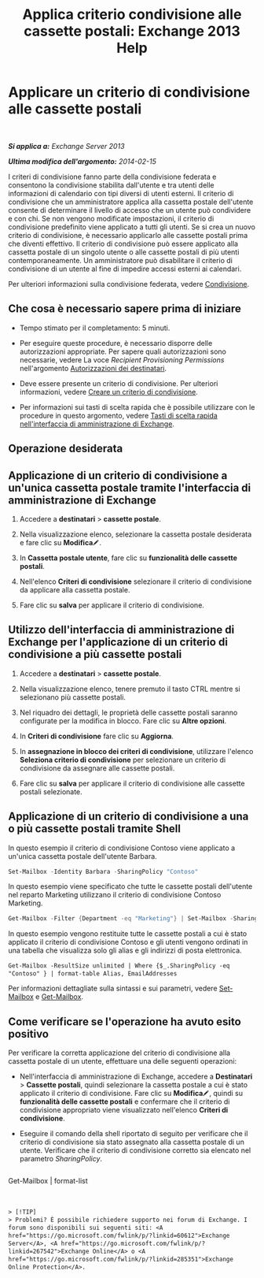 ﻿---
title: 'Applica criterio condivisione alle cassette postali: Exchange 2013 Help'
TOCTitle: Applicare un criterio di condivisione alle cassette postali
ms:assetid: dd4cc765-8469-4176-bb6e-d5b0f5235927
ms:mtpsurl: https://technet.microsoft.com/it-it/library/JJ657501(v=EXCHG.150)
ms:contentKeyID: 50481854
ms.date: 05/22/2018
mtps_version: v=EXCHG.150
ms.translationtype: MT
---

# Applicare un criterio di condivisione alle cassette postali

 

_**Si applica a:** Exchange Server 2013_

_**Ultima modifica dell'argomento:** 2014-02-15_

I criteri di condivisione fanno parte della condivisione federata e consentono la condivisione stabilita dall'utente e tra utenti delle informazioni di calendario con tipi diversi di utenti esterni. Il criterio di condivisione che un amministratore applica alla cassetta postale dell'utente consente di determinare il livello di accesso che un utente può condividere e con chi. Se non vengono modificate impostazioni, il criterio di condivisione predefinito viene applicato a tutti gli utenti. Se si crea un nuovo criterio di condivisione, è necessario applicarlo alle cassette postali prima che diventi effettivo. Il criterio di condivisione può essere applicato alla cassetta postale di un singolo utente o alle cassette postali di più utenti contemporaneamente. Un amministratore può disabilitare il criterio di condivisione di un utente al fine di impedire accessi esterni ai calendari.

Per ulteriori informazioni sulla condivisione federata, vedere [Condivisione](sharing-exchange-2013-help.md).

## Che cosa è necessario sapere prima di iniziare

  - Tempo stimato per il completamento: 5 minuti.

  - Per eseguire queste procedure, è necessario disporre delle autorizzazioni appropriate. Per sapere quali autorizzazioni sono necessarie, vedere La voce *Recipient Provisioning Permissions* nell'argomento [Autorizzazioni dei destinatari](recipients-permissions-exchange-2013-help.md).

  - Deve essere presente un criterio di condivisione. Per ulteriori informazioni, vedere [Creare un criterio di condivisione](create-a-sharing-policy-exchange-2013-help.md).

  - Per informazioni sui tasti di scelta rapida che è possibile utilizzare con le procedure in questo argomento, vedere [Tasti di scelta rapida nell'interfaccia di amministrazione di Exchange](keyboard-shortcuts-in-the-exchange-admin-center-exchange-online-protection-help.md).

## Operazione desiderata

## Applicazione di un criterio di condivisione a un'unica cassetta postale tramite l'interfaccia di amministrazione di Exchange

1.  Accedere a **destinatari** \> **cassette postale**.

2.  Nella visualizzazione elenco, selezionare la cassetta postale desiderata e fare clic su **Modifica**![Icona Modifica](images/JJ218640.6f53ccb2-1f13-4c02-bea0-30690e6ea71d(EXCHG.150).gif "Icona Modifica").

3.  In **Cassetta postale utente**, fare clic su **funzionalità delle cassette postali**.

4.  Nell'elenco **Criteri di condivisione** selezionare il criterio di condivisione da applicare alla cassetta postale.

5.  Fare clic su **salva** per applicare il criterio di condivisione.

## Utilizzo dell'interfaccia di amministrazione di Exchange per l'applicazione di un criterio di condivisione a più cassette postali

1.  Accedere a **destinatari** \> **cassette postale**.

2.  Nella visualizzazione elenco, tenere premuto il tasto CTRL mentre si selezionano più cassette postali.

3.  Nel riquadro dei dettagli, le proprietà delle cassette postali saranno configurate per la modifica in blocco. Fare clic su **Altre opzioni**.

4.  In **Criteri di condivisione** fare clic su **Aggiorna**.

5.  In **assegnazione in blocco dei criteri di condivisione**, utilizzare l'elenco **Seleziona criterio di condivisione** per selezionare un criterio di condivisione da assegnare alle cassette postali.

6.  Fare clic su **salva** per applicare il criterio di condivisione alle cassette postali selezionate.

## Applicazione di un criterio di condivisione a una o più cassette postali tramite Shell

In questo esempio il criterio di condivisione Contoso viene applicato a un'unica cassetta postale dell'utente Barbara.

```powershell
Set-Mailbox -Identity Barbara -SharingPolicy "Contoso"
```

In questo esempio viene specificato che tutte le cassette postali dell'utente nel reparto Marketing utilizzano il criterio di condivisione Contoso Marketing.

```powershell
Get-Mailbox -Filter {Department -eq "Marketing"} | Set-Mailbox -SharingPolicy "Contoso Marketing"
```

In questo esempio vengono restituite tutte le cassette postali a cui è stato applicato il criterio di condivisione Contoso e gli utenti vengono ordinati in una tabella che visualizza solo gli alias e gli indirizzi di posta elettronica.

    Get-Mailbox -ResultSize unlimited | Where {$_.SharingPolicy -eq "Contoso" } | format-table Alias, EmailAddresses

Per informazioni dettagliate sulla sintassi e sui parametri, vedere [Set-Mailbox](https://technet.microsoft.com/it-it/library/bb123981\(v=exchg.150\)) e [Get-Mailbox](https://technet.microsoft.com/it-it/library/bb123685\(v=exchg.150\)).

## Come verificare se l'operazione ha avuto esito positivo

Per verificare la corretta applicazione del criterio di condivisione alla cassetta postale di un utente, effettuare una delle seguenti operazioni:

  - Nell'interfaccia di amministrazione di Exchange, accedere a **Destinatari** \> **Cassette postali**, quindi selezionare la cassetta postale a cui è stato applicato il criterio di condivisione. Fare clic su **Modifica**![Icona Modifica](images/JJ218640.6f53ccb2-1f13-4c02-bea0-30690e6ea71d(EXCHG.150).gif "Icona Modifica"), quindi su **funzionalità delle cassette postali** e confermare che il criterio di condivisione appropriato viene visualizzato nell'elenco **Criteri di condivisione**.

  - Eseguire il comando della shell riportato di seguito per verificare che il criterio di condivisione sia stato assegnato alla cassetta postale di un utente. Verificare che il criterio di condivisione corretto sia elencato nel parametro *SharingPolicy*.
    
    ```powershell
Get-Mailbox <user name> | format-list
```


> [!TIP]
> Problemi? È possibile richiedere supporto nei forum di Exchange. I forum sono disponibili sui seguenti siti: <A href="https://go.microsoft.com/fwlink/p/?linkid=60612">Exchange Server</A>, <A href="https://go.microsoft.com/fwlink/p/?linkid=267542">Exchange Online</A> o <A href="https://go.microsoft.com/fwlink/p/?linkid=285351">Exchange Online Protection</A>.


